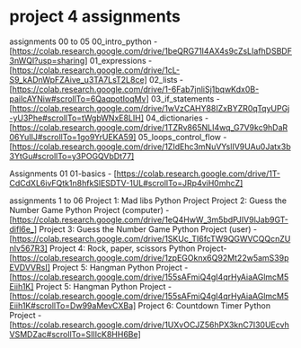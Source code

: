 

# project 4 assignments


assignments 00 to 05
00_intro_python - [https://colab.research.google.com/drive/1beQRG71I4AX4s9cZsLIafhDSBDF3nWQl?usp=sharing]
01_expressions - [https://colab.research.google.com/drive/1cL-S9_kADnWpFZAive_u3TA7LsT2L8ce] 
02_lists -  [https://colab.research.google.com/drive/1-6Fab7jnliSj1bqwKdx0B-pailcAYNiw#scrollTo=6QaqpotIoqMv]
03_if_statements - [https://colab.research.google.com/drive/1wVzCAHY88IZxBYZR0qTqyUPGj-yU3Phe#scrollTo=tWgbWNxE8LIH]
04_dictionaries - [https://colab.research.google.com/drive/1TZRv865NLI4wq_G7V9kc9hDaR06YuIIJ#scrollTo=1go9YrUEKA59]
05_loops_control_flow - [https://colab.research.google.com/drive/1ZIdEhc3mNuVYslIV9UAu0Jatx3b3YtGu#scrollTo=y3POGQVbDt77]



Assignments 01
01-basics - [https://colab.research.google.com/drive/1T-CdCdXL6ivFQtk1n8hfkSlESDTV-1UL#scrollTo=JRp4viH0mhcZ]


assignments 1 to 06
Project 1: Mad libs Python Project 
Project 2: Guess the Number Game Python Project (computer) - [https://colab.research.google.com/drive/1eQ4HwW_3m5bdPJIV9lJab9GT-difl6e_]
Project 3: Guess the Number Game Python Project (user) - [https://colab.research.google.com/drive/1SKUc_TI6fcTW9QGWVCQQcnZUnIv567R3]
Project 4: Rock, paper, scissors Python Project- [https://colab.research.google.com/drive/1zpEGOknx6Q92Mt22w5amS39pEVDVVRsI]
Project 5: Hangman Python Project - [https://colab.research.google.com/drive/155sAFmiQ4gI4qrHyAiaAGlmcM5Eiih1K]
Project 5: Hangman Python Project - [https://colab.research.google.com/drive/155sAFmiQ4gI4qrHyAiaAGlmcM5Eiih1K#scrollTo=Dw99aMevCXBa]
Project 6: Countdown Timer Python Project - [https://colab.research.google.com/drive/1UXvOCJZ56hPX3knC7I30UEcvhVSMDZac#scrollTo=SIlIcK8HH6Be]

